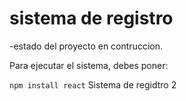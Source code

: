 <h1> sistema de registro</h1>

-estado del proyecto en contruccion.

Para ejecutar el sistema, debes poner:

```npm install react```
Sistema de regidtro 2
